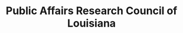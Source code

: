 ---
layout: repo
title: "Public Affairs Research Council of Louisiana "
id: 24819
permalink: repos/24819/
---